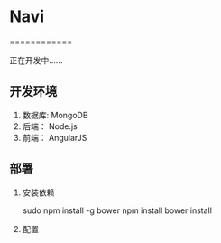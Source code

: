 # Navi
============

正在开发中......

## 开发环境

1. 数据库: MongoDB
2. 后端： Node.js
3. 前端： AngularJS

## 部署

1. 安装依赖

    sudo npm install -g bower
    npm install
    bower install

2. 配置

